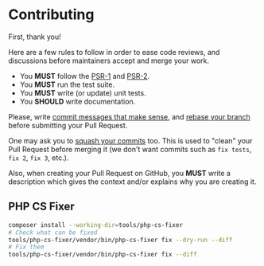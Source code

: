 # Contributing

First, thank you!

Here are a few rules to follow in order to ease code reviews, and discussions before maintainers accept and merge your work.

* You **MUST** follow the [PSR-1](https://www.php-fig.org/psr/psr-1/) and [PSR-2](https://www.php-fig.org/psr/psr-2/).
* You **MUST** run the test suite.
* You **MUST** write (or update) unit tests.
* You **SHOULD** write documentation.

Please, write [commit messages that make sense](http://tbaggery.com/2008/04/19/a-note-about-git-commit-messages.html), and [rebase your branch](http://git-scm.com/book/en/Git-Branching-Rebasing) before submitting your Pull Request.

One may ask you to [squash your commits](http://gitready.com/advanced/2009/02/10/squashing-commits-with-rebase.html) too. This is used to "clean" your Pull Request before merging it (we don't want commits such as `fix tests`, `fix 2`, `fix 3`, etc.).

Also, when creating your Pull Request on GitHub, you **MUST** write a description which gives the context and/or explains why you are creating it.

## PHP CS Fixer

```bash
composer install --working-dir=tools/php-cs-fixer
# Check what can be fixed
tools/php-cs-fixer/vendor/bin/php-cs-fixer fix --dry-run --diff
# Fix them
tools/php-cs-fixer/vendor/bin/php-cs-fixer fix --diff
```
